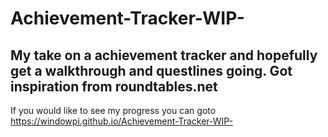 # Achievement-Tracker-WIP-

## My take on a achievement tracker and hopefully get a walkthrough and questlines going. Got inspiration from roundtables.net 

If you would like to see my progress you can goto https://windowpi.github.io/Achievement-Tracker-WIP-
